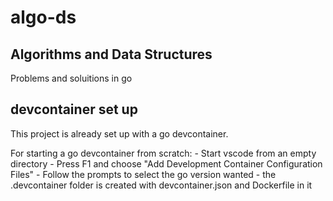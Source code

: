 # algo-ds

## Algorithms and Data Structures

Problems and soluitions in go

## devcontainer set up

This project is already set up with a go devcontainer.

For starting a go devcontainer from scratch:
    - Start vscode from an empty directory
    - Press F1 and choose "Add Development Container Configuration Files"
    - Follow the prompts to select the go version wanted
    - the .devcontainer folder is created with devcontainer.json and Dockerfile in it

    